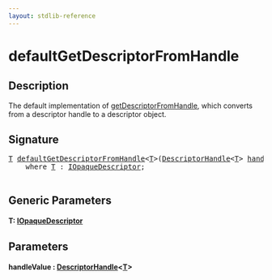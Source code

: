 ```yaml
---
layout: stdlib-reference
---
```


# defaultGetDescriptorFromHandle

## Description

The default implementation of <span class='code'><a href="getdescriptorfromhandle-3dh.md">getDescriptorFromHandle</a></span>, which converts from a descriptor handle
to a descriptor object.




## Signature 

<pre>
<a href="defaultgetdescriptorfromhandle-7ako.md#typeparam-T" class="code_type">T</a> <a href="defaultgetdescriptorfromhandle-7ako.md">defaultGetDescriptorFromHandle</a>&lt;<a href="defaultgetdescriptorfromhandle-7ako.md#typeparam-T" class="code_type">T</a>&gt;(<a href="../types/descriptorhandle-0a/index.md" class="code_type">DescriptorHandle</a>&lt;<a href="defaultgetdescriptorfromhandle-7ako.md#typeparam-T" class="code_type">T</a>&gt; <a href="defaultgetdescriptorfromhandle-7ako.md#decl-handleValue" class="code_param">handleValue</a>)
    <span class='code_keyword'>where</span> <a href="defaultgetdescriptorfromhandle-7ako.md#typeparam-T" class="code_type">T</a> : <a href="../interfaces/iopaquedescriptor-017/index.md" class="code_type">IOpaqueDescriptor</a>;

</pre>

## Generic Parameters

####  <a id="typeparam-T"></a>T: [IOpaqueDescriptor](../interfaces/iopaquedescriptor-017/index.md)

## Parameters

####  <a id="decl-handleValue"></a>handleValue  : [DescriptorHandle](../types/descriptorhandle-0a/index.md)\<[T](../types/descriptorhandle-0a/index.md#typeparam-T)\>


<script>
// Fix .md links to .html when on ReadTheDocs
if (window.location.hostname.includes('readthedocs') || 
    window.location.hostname.includes('rtfd.io')) {
  document.addEventListener('DOMContentLoaded', function() {
    const links = document.querySelectorAll('a');
    links.forEach(link => {
      if (link.getAttribute('href') && link.getAttribute('href').endsWith('.md')) {
        link.href = link.href.replace(/\.md($|#|\?)/, '.html$1');
      }
    });
  });
}
</script>
